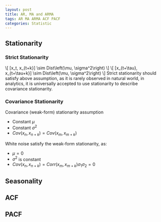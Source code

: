 ```yaml
---
layout: post
title: AR, MA and ARMA
tags: AR MA ARMA ACF PACF
categories: Statistic
---
```


## Stationarity
### Strict Stationarity
\\[
[x_t, x_{t+k}] \sim Dist\left(\mu, \sigma^2\right)
\\]
\\[
[x_{t+\tau}, x_{t+\tau+k}] \sim Dist\left(\mu, \sigma^2\right)
\\]
Strict stationarity should satisfy above assumption, as it is rarely observed in natural world, in analytics, it is universally accepted to use stationarity to describe covariance stationarity.

### Covariance Stationarity
Covariance (weak-form) stationarity assumption
* Constant $\mu$
* Constant $\sigma^2$
* $Cov\left(x_n, x_{n+k}\right) = Cov\left(x_m, x_{m+k}\right)$

White noise satisfy the weak-form stationarity, as:
* $\mu=0$
* $\sigma^2$ is constant
* $Cov\left(x_n, x_{n+k}\right) = Corr\left(x_m, x_{m+k}\right)\sigma_1\sigma_2=0$

## Seasonality

## ACF

## PACF